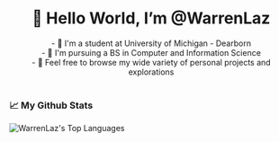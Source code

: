 <center> 
  <h1>👋 Hello World, I’m @WarrenLaz</h1>
- 🏫 I'm a student at University of Michigan - Dearborn<br>
- 📜 I'm pursuing a BS in Computer and Information Science<br>
- 👀 Feel free to browse my wide variety of personal projects and explorations<br><br> 
</center>
<h3>📈 My Github Stats</h3>

![WarrenLaz's Top Languages](https://github-readme-stats.vercel.app/api/top-langs/?username=WarrenLaz&theme=merko&show_icons=true&hide_border=false&layout=compact)
